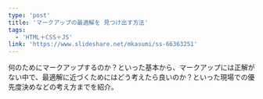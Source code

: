 ```yaml
---
type: 'post'
title: 'マークアップの最適解を 見つけ出す方法'
tags:
  - 'HTML＋CSS＋JS'
link: 'https://www.slideshare.net/mkasumi/ss-66363251'
---
```

何のためにマークアップするのか？といった基本から、マークアップには正解がない中で、最適解に近づくためにはどう考えたら良いのか？といった現場での優先度決めなどの考え方までを紹介。